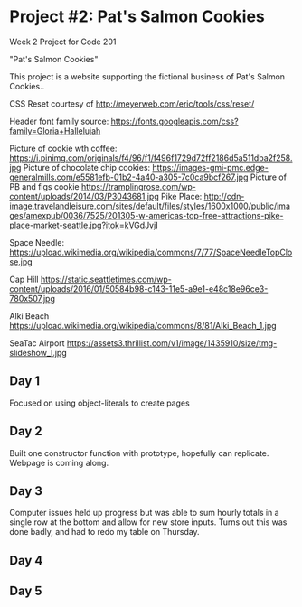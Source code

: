 # Project #2: Pat's Salmon Cookies

Week 2 Project for Code 201

"Pat's Salmon Cookies"


This project is a website supporting the fictional business of Pat's Salmon Cookies.. 

CSS Reset courtesy of http://meyerweb.com/eric/tools/css/reset/ 

Header font family source: https://fonts.googleapis.com/css?family=Gloria+Hallelujah 

Picture of cookie wth coffee: https://i.pinimg.com/originals/f4/96/f1/f496f1729d72ff2186d5a511dba2f258.jpg
Picture of chocolate chip cookies: https://images-gmi-pmc.edge-generalmills.com/e5581efb-01b2-4a40-a305-7c0ca9bcf267.jpg
Picture of PB and figs cookie https://tramplingrose.com/wp-content/uploads/2014/03/P3043681.jpg
Pike Place: http://cdn-image.travelandleisure.com/sites/default/files/styles/1600x1000/public/images/amexpub/0036/7525/201305-w-americas-top-free-attractions-pike-place-market-seattle.jpg?itok=kVGdJvjI

Space Needle:
https://upload.wikimedia.org/wikipedia/commons/7/77/SpaceNeedleTopClose.jpg

Cap Hill
https://static.seattletimes.com/wp-content/uploads/2016/01/50584b98-c143-11e5-a9e1-e48c18e96ce3-780x507.jpg

Alki Beach
https://upload.wikimedia.org/wikipedia/commons/8/81/Alki_Beach_1.jpg

SeaTac Airport
https://assets3.thrillist.com/v1/image/1435910/size/tmg-slideshow_l.jpg






## Day 1

Focused on using object-literals to create pages

## Day 2

Built one constructor function with prototype, hopefully can replicate. Webpage is coming along.

## Day 3

Computer issues held up progress but was able to sum hourly totals in a single row at the bottom and allow for new store inputs. Turns out this was done badly, and had to redo my table on Thursday.

## Day 4


## Day 5
